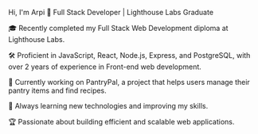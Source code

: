 Hi, I'm Arpi 👋
Full Stack Developer | Lighthouse Labs Graduate

🎓 Recently completed my Full Stack Web Development diploma at Lighthouse Labs.

🛠️ Proficient in JavaScript, React, Node.js, Express, and PostgreSQL, with over 2 years of experience in Front-end web development.

🔭 Currently working on PantryPal, a project that helps users manage their pantry items and find recipes.

🌱 Always learning new technologies and improving my skills.

🏆 Passionate about building efficient and scalable web applications.
